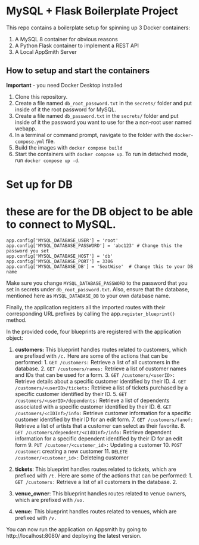 # MySQL + Flask Boilerplate Project

This repo contains a boilerplate setup for spinning up 3 Docker containers: 
1. A MySQL 8 container for obvious reasons
2. A Python Flask container to implement a REST API
3. A Local AppSmith Server


## How to setup and start the containers
**Important** - you need Docker Desktop installed

1. Clone this repository.  
2. Create a file named `db_root_password.txt` in the `secrets/` folder and put inside of it the root password for MySQL. 
3. Create a file named `db_password.txt` in the `secrets/` folder and put inside of it the password you want to use for the a non-root user named webapp. 
4. In a terminal or command prompt, navigate to the folder with the `docker-compose.yml` file.  
5. Build the images with `docker compose build`
6. Start the containers with `docker compose up`.  To run in detached mode, run `docker compose up -d`. 

# Set up for DB 
   # these are for the DB object to be able to connect to MySQL. 
    app.config['MYSQL_DATABASE_USER'] = 'root'
    app.config['MYSQL_DATABASE_PASSWORD'] = 'abc123' # Change this the password you set
    app.config['MYSQL_DATABASE_HOST'] = 'db'
    app.config['MYSQL_DATABASE_PORT'] = 3306
    app.config['MYSQL_DATABASE_DB'] = 'SeatWise'  # Change this to your DB name

Make sure you change `MYSQL_DATABASE_PASSWORD` to the password that you set in secrets under `db_root_password.txt`. 
Also, ensure that the database, mentioned here as `MYSQL_DATABASE_DB` to your own database name. 

Finally, the application registers all the imported routes with their corresponding URL prefixes by calling the app.`register_blueprint()` method.

In the provided code, four blueprints are registered with the application object:

1. **customers:** This blueprint handles routes related to customers, which are prefixed with `/c.`
    Here are some of the actions that can be performed:
        1. `GET /customers:` Retrieve a list of all customers in the database.
        2. `GET /customers/names:` Retrieve a list of customer names and IDs that can be used for a form.
        3. `GET /customers/<userID>:` Retrieve details about a specific customer identified by their ID.
        4. `GET /customers/<userID>/tickets:` Retrieve a list of tickets purchased by a specific customer identified by their ID.
        5. `GET /customers/<userID>/dependents:` Retrieve a list of dependents associated with a specific customer identified by their ID.
        6. `GET /customers/<cIDInf>/info:` Retrieve customer information for a specific customer identified by their ID for an edit form.
        7. `GET /customers/fanof: `Retrieve a list of artists that a customer can select as their favorite.
        8. `GET /customers/dependent/<cIdDInf>/info:` Retrieve dependent information for a specific dependent identified by their ID for an edit form
        9. `PUT /customer/<customer_id>:` Updating a customer 
        10. `POST /customer`: creating a new customer 
        11. `DELETE /customer/<customer_id>:` Deleteing customer 

2. **tickets**: This blueprint handles routes related to tickets, which are prefixed with `/t.`
    Here are some of the actions that can be performed:
            1. `GET /customers:` Retrieve a list of all customers in the database.
            2. 
3. **venue_owner**: This blueprint handles routes related to venue owners, which are prefixed with `/vo.`

4. **venue:** This blueprint handles routes related to venues, which are prefixed with `/v.`


You can now run the application on Appsmith by going to http://localhost:8080/ and deploying the latest version. 
